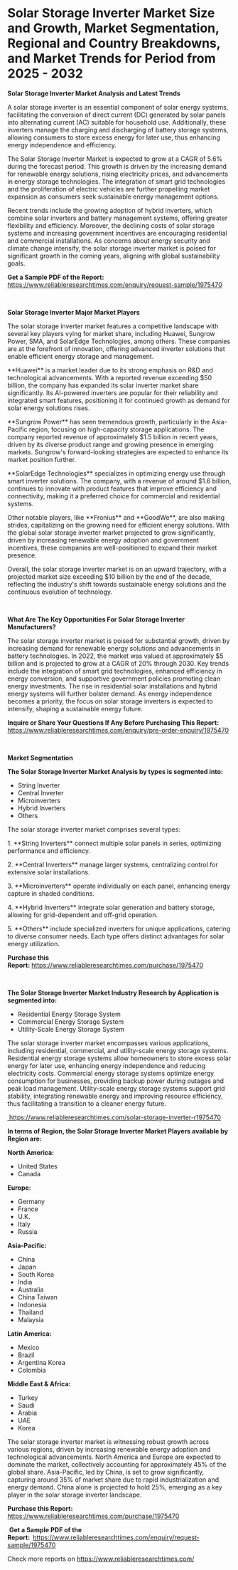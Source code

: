 <p><h1>Solar Storage Inverter Market Size and Growth, Market Segmentation, Regional and Country Breakdowns, and Market Trends for Period from 2025 -  2032</h1></p><p><strong>Solar Storage Inverter Market Analysis and Latest Trends</strong></p>
<p><p>A solar storage inverter is an essential component of solar energy systems, facilitating the conversion of direct current (DC) generated by solar panels into alternating current (AC) suitable for household use. Additionally, these inverters manage the charging and discharging of battery storage systems, allowing consumers to store excess energy for later use, thus enhancing energy independence and efficiency.</p><p>The Solar Storage Inverter Market is expected to grow at a CAGR of 5.6% during the forecast period. This growth is driven by the increasing demand for renewable energy solutions, rising electricity prices, and advancements in energy storage technologies. The integration of smart grid technologies and the proliferation of electric vehicles are further propelling market expansion as consumers seek sustainable energy management options.</p><p>Recent trends include the growing adoption of hybrid inverters, which combine solar inverters and battery management systems, offering greater flexibility and efficiency. Moreover, the declining costs of solar storage systems and increasing government incentives are encouraging residential and commercial installations. As concerns about energy security and climate change intensify, the solar storage inverter market is poised for significant growth in the coming years, aligning with global sustainability goals.</p></p>
<p><strong>Get a Sample PDF of the Report:&nbsp;</strong> <a href="https://www.reliableresearchtimes.com/enquiry/request-sample/1975470?utm_campaign=2627&utm_medium=2&utm_source=Github&utm_content=ia&utm_term=07042025&utm_id=solar-storage-inverter">https://www.reliableresearchtimes.com/enquiry/request-sample/1975470</a></p>
<p>&nbsp;</p>
<p><strong>Solar Storage Inverter Major Market Players</strong></p>
<p><p>The solar storage inverter market features a competitive landscape with several key players vying for market share, including Huawei, Sungrow Power, SMA, and SolarEdge Technologies, among others. These companies are at the forefront of innovation, offering advanced inverter solutions that enable efficient energy storage and management.</p><p>**Huawei** is a market leader due to its strong emphasis on R&D and technological advancements. With a reported revenue exceeding $50 billion, the company has expanded its solar inverter market share significantly. Its AI-powered inverters are popular for their reliability and integrated smart features, positioning it for continued growth as demand for solar energy solutions rises.</p><p>**Sungrow Power** has seen tremendous growth, particularly in the Asia-Pacific region, focusing on high-capacity storage applications. The company reported revenue of approximately $1.5 billion in recent years, driven by its diverse product range and growing presence in emerging markets. Sungrow's forward-looking strategies are expected to enhance its market position further.</p><p>**SolarEdge Technologies** specializes in optimizing energy use through smart inverter solutions. The company, with a revenue of around $1.6 billion, continues to innovate with product features that improve efficiency and connectivity, making it a preferred choice for commercial and residential systems.</p><p>Other notable players, like **Fronius** and **GoodWe**, are also making strides, capitalizing on the growing need for efficient energy solutions. With the global solar storage inverter market projected to grow significantly, driven by increasing renewable energy adoption and government incentives, these companies are well-positioned to expand their market presence.</p><p>Overall, the solar storage inverter market is on an upward trajectory, with a projected market size exceeding $10 billion by the end of the decade, reflecting the industry's shift towards sustainable energy solutions and the continuous evolution of technology.</p></p>
<p>&nbsp;</p>
<p><strong>What Are The Key Opportunities For Solar Storage Inverter Manufacturers?</strong></p>
<p><p>The solar storage inverter market is poised for substantial growth, driven by increasing demand for renewable energy solutions and advancements in battery technologies. In 2022, the market was valued at approximately $5 billion and is projected to grow at a CAGR of 20% through 2030. Key trends include the integration of smart grid technologies, enhanced efficiency in energy conversion, and supportive government policies promoting clean energy investments. The rise in residential solar installations and hybrid energy systems will further bolster demand. As energy independence becomes a priority, the focus on solar storage inverters is expected to intensify, shaping a sustainable energy future.</p></p>
<p><strong>Inquire or Share Your Questions If Any Before Purchasing This Report:</strong> <a href="https://www.reliableresearchtimes.com/enquiry/pre-order-enquiry/1975470?utm_campaign=2627&utm_medium=2&utm_source=Github&utm_content=ia&utm_term=07042025&utm_id=solar-storage-inverter">https://www.reliableresearchtimes.com/enquiry/pre-order-enquiry/1975470</a></p>
<p>&nbsp;</p>
<p><strong>Market Segmentation</strong></p>
<p><strong>The Solar Storage Inverter Market Analysis by types is segmented into:</strong></p>
<p><ul><li>String Inverter</li><li>Central Inverter</li><li>Microinverters</li><li>Hybrid Inverters</li><li>Others</li></ul></p>
<p><p>The solar storage inverter market comprises several types: </p><p>1. **String Inverters** connect multiple solar panels in series, optimizing performance and efficiency.</p><p>2. **Central Inverters** manage larger systems, centralizing control for extensive solar installations.</p><p>3. **Microinverters** operate individually on each panel, enhancing energy capture in shaded conditions.</p><p>4. **Hybrid Inverters** integrate solar generation and battery storage, allowing for grid-dependent and off-grid operation.</p><p>5. **Others** include specialized inverters for unique applications, catering to diverse consumer needs. Each type offers distinct advantages for solar energy utilization.</p></p>
<p><strong>Purchase this Report:&nbsp;</strong><a href="https://www.reliableresearchtimes.com/purchase/1975470?utm_campaign=2627&utm_medium=2&utm_source=Github&utm_content=ia&utm_term=07042025&utm_id=solar-storage-inverter">https://www.reliableresearchtimes.com/purchase/1975470</a></p>
<p>&nbsp;</p>
<p><strong>The Solar Storage Inverter Market Industry Research by Application is segmented into:</strong></p>
<p><ul><li>Residential Energy Storage System</li><li>Commercial Energy Storage System</li><li>Utility-Scale Energy Storage System</li></ul></p>
<p><p>The solar storage inverter market encompasses various applications, including residential, commercial, and utility-scale energy storage systems. Residential energy storage systems allow homeowners to store excess solar energy for later use, enhancing energy independence and reducing electricity costs. Commercial energy storage systems optimize energy consumption for businesses, providing backup power during outages and peak load management. Utility-scale energy storage systems support grid stability, integrating renewable energy and improving resource efficiency, thus facilitating a transition to a cleaner energy future.</p></p>
<p><a href="https://www.reliableresearchtimes.com/solar-storage-inverter-r1975470?utm_campaign=2627&utm_medium=2&utm_source=Github&utm_content=ia&utm_term=07042025&utm_id=solar-storage-inverter">&nbsp;https://www.reliableresearchtimes.com/solar-storage-inverter-r1975470</a></p>
<p><strong>In terms of Region, the Solar Storage Inverter Market Players available by Region are:</strong></p>
<p>
    <p> <strong> North America: </strong>
        <ul>
            <li>United States</li>
            <li>Canada</li>
        </ul>
        </p> 
    <p> <strong> Europe: </strong>
        <ul>
            <li>Germany</li>
            <li>France</li>
            <li>U.K.</li>
            <li>Italy</li>
            <li>Russia</li>
        </ul>
        </p> 
    <p> <strong> Asia-Pacific: </strong>
        <ul>
            <li>China</li>
            <li>Japan</li>
            <li>South Korea</li>
            <li>India</li>
            <li>Australia</li>
            <li>China Taiwan</li>
            <li>Indonesia</li>
            <li>Thailand</li>
            <li>Malaysia</li>
        </ul>
        </p> 
    <p> <strong> Latin America: </strong>
        <ul>
            <li>Mexico</li>
            <li>Brazil</li>
            <li>Argentina Korea</li>
            <li>Colombia</li>
        </ul>
        </p> 
    <p> <strong> Middle East & Africa: </strong>
        <ul>
            <li>Turkey</li>
            <li>Saudi</li>
            <li>Arabia</li>
            <li>UAE</li>
            <li>Korea</li>
        </ul>
    </p>
    </p>
<p><p>The solar storage inverter market is witnessing robust growth across various regions, driven by increasing renewable energy adoption and technological advancements. North America and Europe are expected to dominate the market, collectively accounting for approximately 45% of the global share. Asia-Pacific, led by China, is set to grow significantly, capturing around 35% of market share due to rapid industrialization and energy demand. China alone is projected to hold 25%, emerging as a key player in the solar storage inverter landscape.</p></p>
<p><strong>Purchase this Report: </strong><a href="https://www.reliableresearchtimes.com/purchase/1975470?utm_campaign=2627&utm_medium=2&utm_source=Github&utm_content=ia&utm_term=07042025&utm_id=solar-storage-inverter">https://www.reliableresearchtimes.com/purchase/1975470</a></p>
<p>&nbsp;<strong>Get a Sample PDF of the Report:&nbsp;&nbsp;</strong><a href="https://www.reliableresearchtimes.com/enquiry/request-sample/1975470?utm_campaign=2627&utm_medium=2&utm_source=Github&utm_content=ia&utm_term=07042025&utm_id=solar-storage-inverter">https://www.reliableresearchtimes.com/enquiry/request-sample/1975470</a></p>
<p><strong></strong></p>
<p>Check more reports on <a href="https://www.reliableresearchtimes.com/?utm_campaign=2627&utm_medium=2&utm_source=Github&utm_content=ia&utm_term=07042025&utm_id=solar-storage-inverter">https://www.reliableresearchtimes.com/</a></p>
